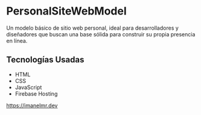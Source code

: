 # PersonalSiteWebModel

Un modelo básico de sitio web personal, ideal para desarrolladores y diseñadores que buscan una base sólida para construir su propia presencia en línea.

## Tecnologías Usadas
- HTML
- CSS
- JavaScript
- Firebase Hosting

https://imanelmr.dev
